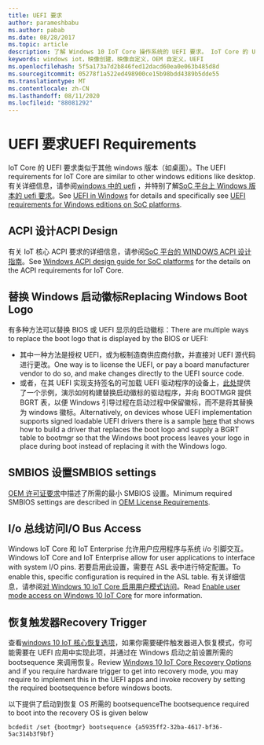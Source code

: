 ```yaml
---
title: UEFI 要求
author: parameshbabu
ms.author: pabab
ms.date: 08/28/2017
ms.topic: article
description: 了解 Windows 10 IoT Core 操作系统的 UEFI 要求。 IoT Core 的 UEFI 要求类似于其他 Windows 版本，如 Windows 10 桌面版。
keywords: windows iot，映像创建，映像自定义，OEM 自定义，UEFI
ms.openlocfilehash: 5f5a173a7d2b846fed12dacd60ea0e063b485d8d
ms.sourcegitcommit: 05278f1a522ed498900ce15b98bdd4389b5dde55
ms.translationtype: MT
ms.contentlocale: zh-CN
ms.lasthandoff: 08/11/2020
ms.locfileid: "88081292"
---
```

# <a name="uefi-requirements"></a><span data-ttu-id="f410e-105">UEFI 要求</span><span class="sxs-lookup"><span data-stu-id="f410e-105">UEFI Requirements</span></span>

<span data-ttu-id="f410e-106">IoT Core 的 UEFI 要求类似于其他 windows 版本（如桌面）。</span><span class="sxs-lookup"><span data-stu-id="f410e-106">The UEFI requirements for IoT Core are similar to other windows editions like desktop.</span></span> <span data-ttu-id="f410e-107">有关详细信息，请参阅[windows 中的 uefi](https://docs.microsoft.com/windows-hardware/drivers/bringup/uefi-in-windows) ，并特别了解[SoC 平台上 Windows 版本的 uefi 要求](https://docs.microsoft.com/windows-hardware/drivers/bringup/uefi-requirements-that-apply-to-all-windows-platforms)。</span><span class="sxs-lookup"><span data-stu-id="f410e-107">See [UEFI in Windows](https://docs.microsoft.com/windows-hardware/drivers/bringup/uefi-in-windows) for details and specifically see [UEFI requirements for Windows editions on SoC platforms](https://docs.microsoft.com/windows-hardware/drivers/bringup/uefi-requirements-that-apply-to-all-windows-platforms).</span></span> 

## <a name="acpi-design"></a><span data-ttu-id="f410e-108">ACPI 设计</span><span class="sxs-lookup"><span data-stu-id="f410e-108">ACPI Design</span></span>

<span data-ttu-id="f410e-109">有关 IoT 核心 ACPI 要求的详细信息，请参阅[SoC 平台的 WINDOWS ACPI 设计指南](https://docs.microsoft.com/windows-hardware/drivers/bringup/windows-acpi-design-guide-for-soc-platforms)。</span><span class="sxs-lookup"><span data-stu-id="f410e-109">See [Windows ACPI design guide for SoC platforms](https://docs.microsoft.com/windows-hardware/drivers/bringup/windows-acpi-design-guide-for-soc-platforms) for the details on the ACPI requirements for IoT Core.</span></span>

## <a name="replacing-windows-boot-logo"></a><span data-ttu-id="f410e-110">替换 Windows 启动徽标</span><span class="sxs-lookup"><span data-stu-id="f410e-110">Replacing Windows Boot Logo</span></span>

<span data-ttu-id="f410e-111">有多种方法可以替换 BIOS 或 UEFI 显示的启动徽标：</span><span class="sxs-lookup"><span data-stu-id="f410e-111">There are multiple ways to replace the boot logo that is displayed by the BIOS or UEFI:</span></span>

* <span data-ttu-id="f410e-112">其中一种方法是授权 UEFI，或为板制造商供应商付款，并直接对 UEFI 源代码进行更改。</span><span class="sxs-lookup"><span data-stu-id="f410e-112">One way is to license the UEFI, or pay a board manufacturer vendor to do so, and make changes directly to the UEFI source code.</span></span>
* <span data-ttu-id="f410e-113">或者，在其 UEFI 实现支持签名的可加载 UEFI 驱动程序的设备上，[此处](https://github.com/Microsoft/MS_UEFI/tree/share/MsIoTSamples)提供了一个示例，演示如何构建替换启动徽标的驱动程序，并向 BOOTMGR 提供 BGRT 表，以便 Windows 引导过程在启动过程中保留徽标，而不是将其替换为 windows 徽标。</span><span class="sxs-lookup"><span data-stu-id="f410e-113">Alternatively, on devices whose UEFI implementation supports signed loadable UEFI drivers there is a sample [here](https://github.com/Microsoft/MS_UEFI/tree/share/MsIoTSamples) that shows how to build a driver that replaces the boot logo and supply a BGRT table to bootmgr so that the Windows boot process leaves your logo in place during boot instead of replacing it with the Windows logo.</span></span>

## <a name="smbios-settings"></a><span data-ttu-id="f410e-114">SMBIOS 设置</span><span class="sxs-lookup"><span data-stu-id="f410e-114">SMBIOS settings</span></span>

<span data-ttu-id="f410e-115">[OEM 许可证要求](OEMLicenseRequirements.md)中描述了所需的最小 SMBIOS 设置。</span><span class="sxs-lookup"><span data-stu-id="f410e-115">Minimum required SMBIOS settings are described in [OEM License Requirements](OEMLicenseRequirements.md).</span></span>

## <a name="io-bus-access"></a><span data-ttu-id="f410e-116">I/o 总线访问</span><span class="sxs-lookup"><span data-stu-id="f410e-116">I/O Bus Access</span></span>

<span data-ttu-id="f410e-117">Windows IoT Core 和 IoT Enterprise 允许用户应用程序与系统 i/o 引脚交互。</span><span class="sxs-lookup"><span data-stu-id="f410e-117">Windows IoT Core and IoT Enterprise allow for user applications to interface with system I/O pins.</span></span> <span data-ttu-id="f410e-118">若要启用此设置，需要在 ASL 表中进行特定配置。</span><span class="sxs-lookup"><span data-stu-id="f410e-118">To enable this, specific configuration is required in the ASL table.</span></span> <span data-ttu-id="f410e-119">有关详细信息，请参阅[对 Windows 10 IoT Core 启用用户模式访问](https://docs.microsoft.com/windows/uwp/devices-sensors/enable-usermode-access)。</span><span class="sxs-lookup"><span data-stu-id="f410e-119">Read [Enable user mode access on Windows 10 IoT Core](https://docs.microsoft.com/windows/uwp/devices-sensors/enable-usermode-access) for more information.</span></span>

## <a name="recovery-trigger"></a><span data-ttu-id="f410e-120">恢复触发器</span><span class="sxs-lookup"><span data-stu-id="f410e-120">Recovery Trigger</span></span>

<span data-ttu-id="f410e-121">查看[windows 10 IoT 核心恢复选项](Recovery.md)，如果你需要硬件触发器进入恢复模式，你可能需要在 UEFI 应用中实现此项，并通过在 Windows 启动之前设置所需的 bootsequence 来调用恢复。</span><span class="sxs-lookup"><span data-stu-id="f410e-121">Review [Windows 10 IoT Core Recovery Options](Recovery.md) and if you require hardware trigger to get into recovery mode, you may require to implement this in the UEFI apps and invoke recovery by setting the required bootsequence before windows boots.</span></span>

<span data-ttu-id="f410e-122">以下提供了启动到恢复 OS 所需的 bootsequence</span><span class="sxs-lookup"><span data-stu-id="f410e-122">The bootsequence required to boot into the recovery OS is given below</span></span>

```
bcdedit /set {bootmgr} bootsequence {a5935ff2-32ba-4617-bf36-5ac314b3f9bf}
```
